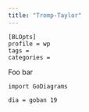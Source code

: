 ```yaml
---
title: "Tromp-Taylor"
---
```


    [BLOpts]
    profile = wp
    tags = 
    categories = 

Foo bar

```{.dia width=200}
import GoDiagrams

dia = goban 19
```
